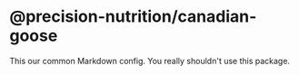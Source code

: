 # @precision-nutrition/canadian-goose

This our common Markdown config. You really shouldn't use this package.
